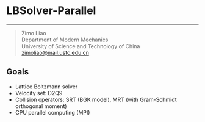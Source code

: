 # LBSolver-Parallel
---
> Zimo Liao  
> Department of Modern Mechanics  
> University of Science and Technology of China  
> <zimoliao@mail.ustc.edu.cn>

## Goals
* Lattice Boltzmann solver
* Velocity set: D2Q9
* Collision operators: SRT (BGK model), MRT (with Gram-Schmidt orthogonal moment)
* CPU parallel computing (MPI)
